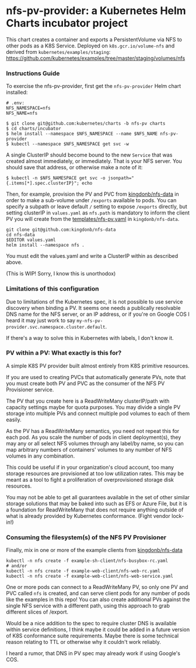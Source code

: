 # nfs-pv-provider: a Kubernetes Helm Charts incubator project

This chart creates a container and exports a PersistentVolume via NFS to other
pods as a K8S Service.  Deployed on `k8s.gcr.io/volume-nfs` and derived from
`kubernetes/examples/staging`:
https://github.com/kubernetes/examples/tree/master/staging/volumes/nfs

### Instructions Guide

To exercise the nfs-pv-provider, first get the `nfs-pv-provider` Helm chart
installed:

```
# .env: 
NFS_NAMESPACE=nfs
NFS_NAME=nfs

$ git clone git@github.com:kubernetes/charts -b nfs-pv charts
$ cd charts/incubator
$ helm install --namespace $NFS_NAMESPACE --name $NFS_NAME nfs-pv-provider
$ kubectl --namespace $NFS_NAMESPACE get svc -w
```

A single ClusterIP should become bound to the new `Service` that was created
almost immediately, or immediately.   That is your NFS server.  You should save
that address, or otherwise make a note of it:

```
$ kubectl -n $NFS_NAMESPACE get svc -o jsonpath="{.items[*].spec.clusterIP}"; echo
```

Then, for example, provision the PV and PVC from [kingdonb/nfs-data] in order
to make a sub-volume under `/exports` available to pods.  You can specify a
subpath or leave default `/` setting to expose `/exports` directly, but setting
clusterIP in `values.yaml` as `nfs.path` is mandatory to inform the client PV
you will create from the [templates/nfs-pv.yaml] in `kingdonb/nfs-data`.

```
git clone git@github.com:kingdonb/nfs-data
cd nfs-data
$EDITOR values.yaml
helm install --namespace nfs .
```

You must edit the values.yaml and write a ClusterIP within as described above.

(This is WIP!  Sorry, I know this is unorthodox)

### Limitations of this configuration

Due to limitations of the Kubernetes spec, it is not possible to use service
discovery when binding a PV.  It seems one needs a publically resolvable DNS
name for the NFS server, or an IP address, or if you're on Google COS I heard
it may just work to say `my-nfs-pv-provider.svc.namespace.cluster.default`.

If there's a way to solve this in Kubernetes with labels, I don't know it.

### PV within a PV: What exactly is this for?

A simple K8S PV provider built almost entirely from K8S primitive resources.

If you are used to creating PVCs that automatically generate PVs, note that you
must create both PV and PVC as the consumer of the NFS PV Provisioner service.

The PV that you create here is a ReadWriteMany clusterIP/path with capacity
settings maybe for quota purposes.  You may divide a single PV storage into
multiple PVs and connect multiple pod volumes to each of them easily.

As the PV has a ReadWriteMany semantics, you need not repeat this for each pod.
As you scale the number of pods in client deployment(s), they may any or all
select NFS volumes through any label/by name, so you can map arbitrary numbers
of containers' volumes to any number of NFS volumes in any combination.

This could be useful if in your organization's cloud account, too many storage
resources are provisioned at too low utilization rates.  This may be meant as a
tool to fight a proliferation of overprovisioned storage disk resources.

You may not be able to get all guarantees available in the set of other similar
storage solutions that may be baked into such as EFS or Azure File, but it is a
foundation for ReadWriteMany that does not require anything outside of what is
already provided by Kubernetes conformance.  (Fight vendor lock-in!)

### Consuming the filesystem(s) of the NFS PV Provisioner

Finally, mix in one or more of the example clients from [kingdonb/nfs-data]

```
kubectl -n nfs create -f example-sh-client/nfs-busybox-rc.yaml
# and/or
kubectl -n nfs create -f example-web-client/nfs-web-rc.yaml
kubectl -n nfs create -f example-web-client/nfs-web-service.yaml
```

One or more pods can connect to a ReadWriteMany PV, so only one PV and PVC
called `nfs` is created, and can serve client pods for any number of pods like
the examples in this repo!  You can also create additional PVs against the
single NFS service with a different path, using this approach to grab different
slices of /export.

Would be a nice addition to the spec to require cluster DNS is available within
service definitions, I think maybe it could be added in a future version of K8S
conformance suite requirements.  Maybe there is some technical reason relating
to TTL or otherwise why it couldn't work reliably.

I heard a rumor, that DNS in PV spec may already work if using Google's COS.

[kingdonb/nfs-data]: https://github.com/kingdonb/nfs-data
[templates/nfs-pv.yaml]: https://github.com/kingdonb/nfs-data/blob/9e7dc26a643ab8363064b84093e0dd4ef3a48523/templates/nfs-pv.yaml
